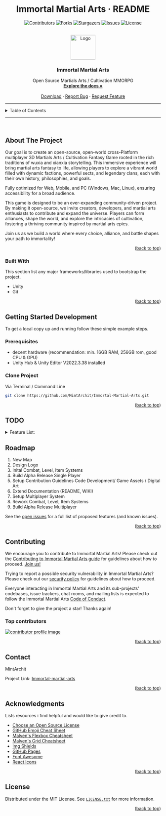 <h1 align="center">Immortal Martial Arts · README<a id="readme-top"></a></h1>
<!-- Improved compatibility of back to top link:  -->

<!-- PROJECT SHIELDS -->
<!--
*** I'm using markdown "reference style" links for readability.
*** Reference links are enclosed in brackets [ ] instead of parentheses ( ).
*** See the bottom of this document for the declaration of the reference variables
*** for url_contributors, url_forks, etc. This is an optional, concise syntax you may use.
*** https://www.markdownguide.org/basic-syntax/#reference-style-links
-->

<div align="center">

[![Contributors][shield_contributors]][url_git-remote-contributors]
[![Forks][shield_forks]][url_git-remote-forks]
[![Stargazers][shield_stars]][url_git-remote-stars]
[![Issues][shield_issues]][url_git-remote-issues]
[![License][shield_license]][url_git-remote-license]

</div>

<!-- PROJECT LOGO -->
<br />
<div align="center">
  <a href="https://">
    <img src="images/logo.png" alt="Logo" width="80" height="80">
  </a>

  <h3 align="center">Immortal Martial Arts</h3>

  <p align="center">
    Open Source Martials Arts / Cultivation MMORPG
    <br />
    <a href="https://"><strong>Explore the docs »</strong></a>
    <br />
    <br />
    <a href="https://">Download</a>
    ·
    <a href="https://github.com/MintArchit/Immortal-Martial-Arts/issues">Report Bug</a>
    ·
    <a href="https://github.com/MintArchit/Immortal-Martial-Arts/issues">Request Feature</a>
  </p>
</div>

---

<!-- TABLE OF CONTENTS -->
<details>
  <summary>Table of Contents</summary>
  <ol>
    <li>
      <a href="#about-the-project">About The Project</a>
    </li>
    <li>
      <a href="#getting-started">Getting Started Development</a>
    </li>
    <li><a href="#todo">Todo</a></li>
    <li><a href="#roadmap">Roadmap</a></li>
    <li><a href="#contributing">Contributing</a></li>
    <li><a href="#license">License</a></li>
    <li><a href="#contact">Contact</a></li>
    <li><a href="#acknowledgments">Acknowledgments</a></li>
  </ol>
</details>

---

</br>

<!-- ABOUT THE PROJECT -->
## About The Project

<!-- [![Product Name Screen Shot][product-screenshot]](https://example.com) -->

Our goal is to create an open-source, open-world cross-Platform multiplayer 3D Martials Arts / Cultivation Fantasy Game rooted in the rich traditions of wuxia and xianxia storytelling. This immersive experience will bring martial arts fantasy to life, allowing players to explore a vibrant world filled with dynamic factions, powerful sects, and legendary clans, each with their own history, philosophies, and goals.

Fully optimized for Web, Mobile, and PC (Windows, Mac, Linux), ensuring accessibility for a broad audience.

This game is designed to be an ever-expanding community-driven project. By making it open-source, we invite creators, developers, and martial arts enthusiasts to contribute and expand the universe. Players can form alliances, shape the world, and explore the intricacies of cultivation, fostering a thriving community inspired by martial arts epics.

Join us as we build a world where every choice, alliance, and battle shapes your path to immortality!

<p align="right">(<a href="#readme-top">back to top</a>)</p>

### Built With

This section list any major frameworks/libraries used to bootstrap the project.

* Unity
* Git

<p align="right">(<a href="#readme-top">back to top</a>)</p>

<!-- GETTING STARTED -->
## Getting Started Development

To get a local copy up and running follow these simple example steps.

### Prerequisites

* decent hardware (recommendation: min. 16GB RAM, 256GB rom, good CPU & GPU)
* Unity Hub & Unity Editor V2022.3.38 installed

### Clone Project

Via Terminal / Command Line

   ```sh
   git clone https://github.com/MintArchit/Immortal-Martial-Arts.git
   ```

<p align="right">(<a href="#readme-top">back to top</a>)</p>

## TODO

<details>
  <summary>Feature List:</summary>

* [ ] Add Changelog
* [ ] Automatic Builds CI
* [ ] Systems:
  * [ ] Parkour System
  * [ ] Combat Systems
    * [ ] Close Combat
    * [ ] Range Combat
  * [ ] Money System
  * [ ] Level/Cultivation System
  * [ ] Social Systems:
    * [ ] Sects/Faction/Clans
    * [ ] Notority
    * [ ] Fame
  * [ ] AI Systems
  * [ ] Inventory Systems
  * [ ] Story System
* [ ] Multi-language Support
  * [ ] English
  * [ ] German
  * [ ] French

</details>

<!-- ROADMAP -->
## Roadmap

1. New Map
2. Design Logo
3. Inital Combat, Level, Item Systems
4. Build Alpha Release Single Player
5. Setup Contribution Guidelines Code Development/ Game Assets / Digital Art
6. Extend Documentation (README, WIKI)
7. Setup Multiplayer System
8. Rework Combat, Level, Item Systems
9. Build Alpha Release Multiplayer

See the [open issues][url_git-remote-issues] for a full list of proposed features (and known issues).

<p align="right">(<a href="#readme-top">back to top</a>)</p>

<!-- CONTRIBUTING -->
## Contributing

We encourage you to contribute to Immortal Martial Arts! Please check out the
[Contributing to Immortal Martial Arts guide][url_git-remote-contributing] for guidelines about how to proceed. [Join us!][url_git-remote-contributors]

Trying to report a possible security vulnerability in Immortal Martial Arts? Please
check out our [security policy][url_git-remote-security-policy] for
guidelines about how to proceed.

Everyone interacting in Immortal Martial Arts and its sub-projects' codebases, issue trackers, chat rooms, and mailing lists is expected to follow the Immortal Martial Arts [Code of Conduct][url_git-remote-coc].

Don't forget to give the project a star! Thanks again!

### Top contributors

<a href="https://github.com/MintArchit/Immortal-Martial-Arts/graphs/contributors">
  <img src="https://contrib.rocks/image?repo=MintArchit/Immortal-Martial-Arts" alt="contributor profile image"/>
</a>

<p align="right">(<a href="#readme-top">back to top</a>)</p>

<!-- CONTACT -->
## Contact

MintArchit

Project Link: [Immortal-martial-arts][url_git-remote]

<p align="right">(<a href="#readme-top">back to top</a>)</p>

<!-- ACKNOWLEDGMENTS -->
## Acknowledgments

Lists resources i find helpful and would like to give credit to.

* [Choose an Open Source License](https://choosealicense.com)
* [GitHub Emoji Cheat Sheet](https://www.webpagefx.com/tools/emoji-cheat-sheet)
* [Malven's Flexbox Cheatsheet](https://flexbox.malven.co/)
* [Malven's Grid Cheatsheet](https://grid.malven.co/)
* [Img Shields](https://shields.io)
* [GitHub Pages](https://pages.github.com)
* [Font Awesome](https://fontawesome.com)
* [React Icons](https://react-icons.github.io/react-icons/search)

<p align="right">(<a href="#readme-top">back to top</a>)</p>

<!-- LICENSE -->
## License

Distributed under the MIT License. See [`LICENSE.txt`][url_git-remote-license] for more information.

<p align="right">(<a href="#readme-top">back to top</a>)</p>

<!-- MARKDOWN LINKS & IMAGES -->
[url_git-remote]: https://github.com/MintArchit/Immortal-Martial-Arts
[url_git-remote-issues]: https://github.com/MintArchit/Immortal-Martial-Arts/issues
[url_git-remote-contributors]: https://github.com/MintArchit/Immortal-Martial-Arts/graphs/contributors
[url_git-remote-forks]: https://github.com/MintArchit/Immortal-Martial-Arts/network/members
[url_git-remote-stars]: https://github.com/MintArchit/Immortal-Martial-Arts/stargazers
[url_git-remote-contributing]: https://github.com/MintArchit/Immortal-Martial-Arts/CONTRIBUTING.md
[url_git-remote-coc]: https://github.com/MintArchit/Immortal-Martial-Arts?tab=coc-ov-file
[url_git-remote-security-policy]: https://github.com/MintArchit/Immortal-Martial-Arts?tab=security-ov-file#readme
[url_git-remote-license]: https://github.com/MintArchit/Immortal-Martial-Arts/LICENSE.txt

<!-- shields links-->
[shield_contributors]: https://img.shields.io/github/contributors/MintArchit/Immortal-Martial-Arts.svg?style=for-the-badge
[shield_forks]: https://img.shields.io/github/forks/MintArchit/Immortal-Martial-Arts.svg?style=for-the-badge
[shield_issues]: https://img.shields.io/github/issues/MintArchit/Immortal-Martial-Arts.svg?style=for-the-badge
[shield_stars]: https://img.shields.io/github/stars/MintArchit/Immortal-Martial-Arts.svg?style=for-the-badge
[shield_license]: https://img.shields.io/github/license/MintArchit/Immortal-Martial-Arts.svg?style=for-the-badge

<!-- image links-->
[product-screenshot]: images/screenshot.png

<!-- https://www.markdownguide.org/basic-syntax/#reference-style-links -->
